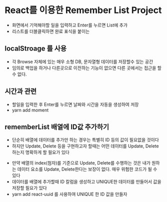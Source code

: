 # React를 이용한 Remember List Project

- 화면에서 기억해야할 일을 입력하고 Enter를 누르면 List에 추가
- 리스트를 더블클릭하면 완료 표식을 붙이는

## localStroage 를 사용

- 각 Browse 자체에 있는 매우 소형 DB, 문자열형 데이터를 저장할수 있는 공간
- 임의로 백업을 하거나 다른곳으로 이전하는 기능이 없으면 다른 곳에서는 접근을 할수 없다.

## 시간과 관련

- 할일을 입력한 후 Enter를 누르면 날짜와 시간을 자동을 생성하여 저장
- yarn add moment

## rememberList 배열에 ID값 추가하기

- 단순히 배열에 데이터를 추가만 하는 경우는 특별히 ID 등의 값이 필요없을 것이다
- 하지만 Update, Delete 등을 구현하고자 할때는 어떤 데이터를 Update, Delete하는지 명확하게 할 필요가 있다

* 만약 배열의 index(첨자)를 기준으로 Update, Delete를 수행하는 것은 내가 원하는 데이터 요소를 Update, Delete한다는 보장이 없다. 매우 위험한 코드가 될 수 있다
* 데이터를 배열에 추가할때 ID 칼럼을 생성하고 UNIQUE한 데이터를 만들어서 값을 저장할 필요가 있다
* yarn add react-uuid 를 사용하여 UNIQUE 한 ID 값을 만들자
